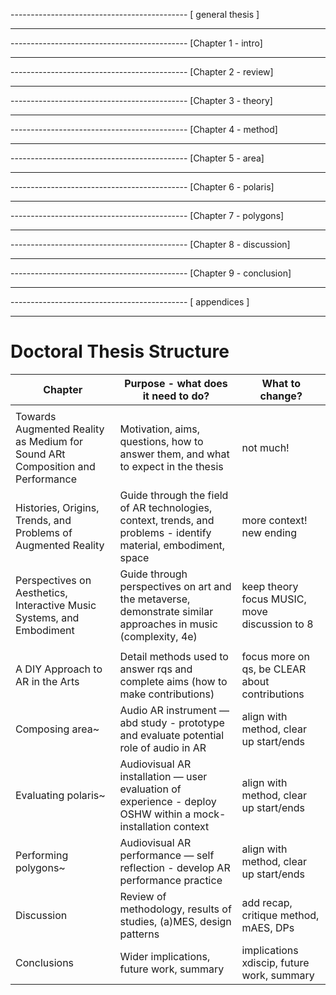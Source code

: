 -------------------------------------------- [ general thesis ]
<!--    [ ] Outstanding Work
        Archiving
        [ ]     Statement on contenta availability -> email for access
        [ ]     Remove links to github in study chapters now that repo is at start
        Citations 2h
        [ ]     Check all citations in Zotero and in .bib
        [ ]     Decide on bibliography style
        Figures 4h 
        [ ]     Find sources for all figures used so far
        [ ]     Create Figure List
        [ ]     Add new figures to all chapters
            [ ] polaris Unity / Pd
            [ ] polygons Unity / Pd
            [ ] Discussion xrtspace new website
        [ ]     Figure placement, stacking, hspace etc.
        Tables 1h
        [ ]     Convert tables to LaTeX
        Punctuation 1h
        [ ]     Standardise quotation mark style in LaTeX
            [ ]     Single or double (British / American)
            [ ]     Fix to ` ' or `` ''
        [ ]     Check for double spcaes
        Footnotes 30m
        [ ]     Use of website links for non-citing material
        Frontmatter 1h
        [ ]     Complete acknowledgements
        [ ]     publications.tex layout
        Abstract 30m
        [ ]     Complete abstract text
        [ ]     abstract.tex layout and choose on name (summary?)
        Narrative / Voice 2h
        [ ]     Read chapter beginning / ends
        [ ]     1st or 3rd person?
        [ ]     Tenses
        LaTeX 2h
        [ ]     Enable hbox/vbox warnings and check all
        [ ]     Chapter styling, subtitle layout
        [ ]     Chapter Quote styling
        [ ]     Decide on clearpages and newpages and blankpages
        [ ]     CHECK ALL \autofills in doctoral-thesis.tex
        Vocabulary 1h
        [ ]     User, performer, immersant.
        [ ]     Another but I forgot
<!--    [x] Completed Work
--->
--------------------------------------------

-------------------------------------------- [Chapter 1 - intro]
<!--    [ ] Outstanding Work
        [ ]     Add working definitions
        [ ]     Re-draft
        [ ]     x
<!--    [x] Completed Work
        [x]     Chapter Quote
--->
--------------------------------------------

-------------------------------------------- [Chapter 2 - review]
<!--    [ ] Outstanding Work
        [ ]     Chapter Quote
        Include
        [ ]     Tanaka
        [ ]     Shaw
        [ ]     More context
<!--    [x] Completed Work
--->
--------------------------------------------
-------------------------------------------- [Chapter 3 - theory]
<!--    [ ] Outstanding Work
        [ ]     Trim quotes
<!--    [x] Completed Work
        [x]     Chapter Quote
--->
--------------------------------------------
-------------------------------------------- [Chapter 4 - method]
<!--    [ ] Outstanding Work
        [ ]     Chapter Quote
        [ ]     Look back at Miro diagram
        [ ]     x
<!--    [x] Completed Work
--->
--------------------------------------------
-------------------------------------------- [Chapter 5 - area]
<!--    [ ] Outstanding Work
        [ ]     Chapter Quote
        Documentation
        [ ]     Include study blog, repo, and wiki links.
        Other
        [ ]     Re-draft
        [ ]     Link to theory
        [ ]     Link to design patterns
        [ ]     x
<!--    [x] Completed Work
--->
--------------------------------------------
-------------------------------------------- [Chapter 6 - polaris]
<!--    [ ] Outstanding Work
        [ ]     Chapter Quote
        Documentation
        [ ]     Include study blog, repo, and wiki links.
        Other
        [ ]     Re-draft
        [ ]     Link to theory
        [ ]     Link to design patterns
        [ ]     iframes -> explain and do screenshots
        Ethics Statement
        [ ]     Pull what you want and move rest to appendix?
<!--    [x] Completed Work
--->
--------------------------------------------
-------------------------------------------- [Chapter 7 - polygons]
<!--    [ ] Outstanding Work
        Documentation
        [ ]     Include study blog, repo, and wiki links.
        Other
        [ ]     Tidy Pd patches - rename click+-
        [ ]     Tidy .cs scripts
        [ ]     Link fig: to github scripts and pd patches
        [ ]     Add Vincs <- dance and visuals but not music
        [ ]     Add Amy Brandon <- ar headset performances
<!--    [x] Completed Work
        [x]     Chapter Quote
--->
--------------------------------------------
-------------------------------------------- [Chapter 8 - discussion]
<!--    [ ] Outstanding Work
        Other
        [ ]     Re-Draft design patterns
        [ ]     EXPLAIN OOD
        [ ]     Consequences dp?
        [ ]     Include Ali Heston's framework for designing XR
<!--    [x] Completed Work
        [x]     Chapter Quote
--->
--------------------------------------------
-------------------------------------------- [Chapter 9 - conclusion]
<!--    [ ] Outstanding Work
        [ ]     Chapter Quote
        [ ]     x
<!--    [x] Completed Work
--->
--------------------------------------------
-------------------------------------------- [ appendices ]
<!--    [ ] Outstanding Work
        Complete GitHub wikis
        [ ]     area
                [ ]     audio interface
        [ ]     polaris
        [ ]     polygons
        area
        [ ]     Guide
        polaris
        [ ]     Guide
        [ ]     Redraft Ethics statement
        polygons
        [ ]     Guide
<!--    [x] Completed Work
        Create GitHub wikis
        [x]     area
        [x]     polaris
        [x]     polygons
        Layout
        [x]     Decide on appendix layout (Repository -> Thesis)
        area
        [x]     List of videos
        [x]     List of recordings
        [x]     Blog
        [x]     Link to blog, repository, wiki
        [x]     Code
        polaris
        [x]     Blog
        [x]     List of videos
        [x]     Link to blog, repository, wiki
        [x]     Code
        [x]     Polaris Study Content
        polygons
        [x]     List of videos
        [x]     Blog
        [x]     Link to blog, repository, wiki
        [x]     Code
--->
--------------------------------------------




























# Doctoral Thesis Structure
| Chapter                                                                       | Purpose - what does it need to do?                                                                               | What to change?                                |
| ----------------------------------------------------------------------------- | ---------------------------------------------------------------------------------------------------------------- | ---------------------------------------------- |
|                                                                               |                                                                                                                  |                                                |
| Towards Augmented Reality as Medium for Sound ARt Composition and Performance | Motivation, aims, questions, how to answer them, and what to expect in the thesis                                | not much!                                      |
| Histories, Origins, Trends, and Problems of Augmented Reality                 | Guide through the field of AR technologies, context, trends, and problems - identify material, embodiment, space | more context! new ending                       |
| Perspectives on Aesthetics, Interactive Music Systems, and Embodiment         | Guide through perspectives on art and the metaverse, demonstrate similar approaches in music (complexity, 4e)    | keep theory focus MUSIC, move discussion to 8  |
|                                                                               |                                                                                                                  |                                                |
| A DIY Approach to AR in the Arts                                              | Detail methods used to answer rqs and complete aims (how to make contributions)                                  | focus more on qs, be CLEAR about contributions |
| Composing area~                                                               | Audio AR instrument — abd study - prototype and evaluate potential role of audio in AR                           | align with method, clear up start/ends         |
| Evaluating polaris~                                                           | Audiovisual AR installation — user evaluation of experience - deploy OSHW within a mock-installation context     | align with method, clear up start/ends         |
| Performing polygons~                                                          | Audiovisual AR performance — self reflection - develop AR performance practice                                   | align with method, clear up start/ends         |
| Discussion                                                                    | Review of methodology, results of studies, (a)MES, design patterns                                               | add recap, critique method, mAES, DPs          |
| Conclusions                                                                   | Wider implications, future work, summary                                                                         | implications xdiscip, future work, summary     |